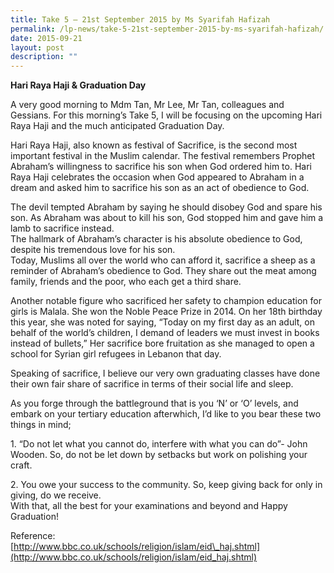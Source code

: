 ```yaml
---
title: Take 5 – 21st September 2015 by Ms Syarifah Hafizah
permalink: /lp-news/take-5-21st-september-2015-by-ms-syarifah-hafizah/
date: 2015-09-21
layout: post
description: ""
---
```

**Hari Raya Haji & Graduation Day**

A very good morning to Mdm Tan, Mr Lee, Mr Tan, colleagues and Gessians. For this morning’s Take 5, I will be focusing on the upcoming Hari Raya Haji and the much anticipated Graduation Day.

Hari Raya Haji, also known as festival of Sacrifice, is the second most important festival in the Muslim calendar. The festival remembers Prophet Abraham’s willingness to sacrifice his son when God ordered him to. Hari Raya Haji celebrates the occasion when God appeared to Abraham in a dream and asked him to sacrifice his son as an act of obedience to God.

The devil tempted Abraham by saying he should disobey God and spare his son. As Abraham was about to kill his son, God stopped him and gave him a lamb to sacrifice instead.  
The hallmark of Abraham’s character is his absolute obedience to God, despite his tremendous love for his son.  
Today, Muslims all over the world who can afford it, sacrifice a sheep as a reminder of Abraham’s obedience to God. They share out the meat among family, friends and the poor, who each get a third share.

Another notable figure who sacrificed her safety to champion education for girls is Malala. She won the Noble Peace Prize in 2014. On her 18th birthday this year, she was noted for saying, “Today on my first day as an adult, on behalf of the world’s children, I demand of leaders we must invest in books instead of bullets,” Her sacrifice bore fruitation as she managed to open a school for Syrian girl refugees in Lebanon that day.

Speaking of sacrifice, I believe our very own graduating classes have done their own fair share of sacrifice in terms of their social life and sleep.

As you forge through the battleground that is you ‘N’ or ‘O’ levels, and embark on your tertiary education afterwhich, I’d like to you bear these two things in mind;

1\. “Do not let what you cannot do, interfere with what you can do”- John Wooden. So, do not be let down by setbacks but work on polishing your craft.

2\. You owe your success to the community. So, keep giving back for only in giving, do we receive.  
With that, all the best for your examinations and beyond and Happy Graduation!

Reference:  
[http://www.bbc.co.uk/schools/religion/islam/eid\_haj.shtml](http://www.bbc.co.uk/schools/religion/islam/eid_haj.shtml)